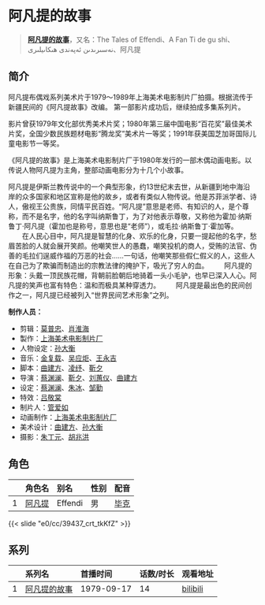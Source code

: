 # 阿凡提的故事


> <u>**[阿凡提的故事](https://bgm.tv/subject/3819)**</u>，又名：The Tales of Effendi、A Fan Ti de gu shi、نەسىرىدىن ئەپەندى هىكاىيلىرى、阿凡提

## 简介

阿凡提布偶戏系列美术片于1979～1989年上海美术电影制片厂拍摄。根据流传于新疆民间的《阿凡提故事》改编。
第一部影片成功后，继续拍成多集系列片。

影片曾获1979年文化部优秀美术片奖；1980年第三届中国电影“百花奖”最佳美术片奖，全国少数民族题材电影“腾龙奖”美术片一等奖；1991年获美国芝加哥国际儿童电影节一等奖。

《阿凡提的故事》是上海美术电影制片厂于1980年发行的一部木偶动画电影。以传说人物阿凡提为主角，整部动画电影分为十几个小故事。

阿凡提是伊斯兰教传说中的一个典型形象，约13世纪末去世，从新疆到地中海沿岸的众多国家和地区宣称是他的故乡，或者有类似人物传说。他是苏菲派学者、诗人，傲视王公贵族，同情平民百姓。“阿凡提”意思是老师、有知识的人，是个尊称，而不是名字，他的名字叫纳斯鲁丁，为了对他表示尊敬，又称他为霍加·纳斯鲁丁·阿凡提（霍加也是称号，意思也是“老师”），或毛拉·纳斯鲁丁·霍加等。
　　在人民心目中，阿凡提是智慧的化身、欢乐的化身，只要一提起他的名字，愁眉苦脸的人就会展开笑颜。他嘲笑世人的愚蠢，嘲笑投机的商人，受贿的法官、伪善的毛拉们逞威作福的万恶的社会……一句话，他嘲笑那些假仁假义的人，这些人在自己为了欺骗而制造出的宗教法律的掩护下，吸光了穷人的血。
　　阿凡提的形象：头戴一顶民族花帽，背朝前脸朝后地骑着一头小毛驴，也早已深入人心。阿凡提的笑声也富有特色：温和而极具某种穿透力。
　　阿凡提是最出色的民间创作之一，阿凡提已经被列入“世界民间艺术形象”之列。


**制作人员：**
- 剪辑：[莫普忠](https://bgm.tv/person/40592)、[肖淮海](https://bgm.tv/person/41548)
- 製作：[上海美术电影制片厂](https://bgm.tv/person/7499)
- 人物设定：[孙大衡](https://bgm.tv/person/22281)
- 音乐：[金复载](https://bgm.tv/person/19177)、[吴应炬](https://bgm.tv/person/22165)、[王永吉](https://bgm.tv/person/38736)
- 脚本：[曲建方](https://bgm.tv/person/22220)、[凌纾](https://bgm.tv/person/22269)、[靳夕](https://bgm.tv/person/22133)
- 导演：[蔡渊澜](https://bgm.tv/person/22279)、[靳夕](https://bgm.tv/person/22133)、[刘蕙仪](https://bgm.tv/person/22278)、[曲建方](https://bgm.tv/person/22220)
- 设定：[蔡渊澜](https://bgm.tv/person/22279)、[朱冰](https://bgm.tv/person/65008)、[邹勤](https://bgm.tv/person/22359)
- 特效：[吕敬棠](https://bgm.tv/person/46306)
- 制片人：[管爱如](https://bgm.tv/person/40634)
- 动画制作：[上海美术电影制片厂](https://bgm.tv/person/7499)
- 美术设计：[曲建方](https://bgm.tv/person/22220)、[孙大衡](https://bgm.tv/person/22281)
- 摄影：[朱丁元](https://bgm.tv/person/22270)、[胡兆洪](https://bgm.tv/person/22327)

## 角色

|     |   角色名   |   别名  | 性别 |  配音  |
|:--- |:------  |:----      |:---  |:--   |
| 1 | [阿凡提](https://bgm.tv/character/39437) | Effendi | 男 | [毕克](https://bgm.tv/person/22242) |

{{< slide "e0/cc/39437_crt_tkKfZ" >}}

## 系列

|     |   系列名   |   首播时间  | 话数/时长  | 观看地址 |
|:---  |:------    |:----      |:---       |:---  |
| 1 |[阿凡提的故事](https://bgm.tv/subject/3819)| 1979-09-17 | 14 | [bilibili](https://www.bilibili.com/bangumi/play/ss2516)  |





